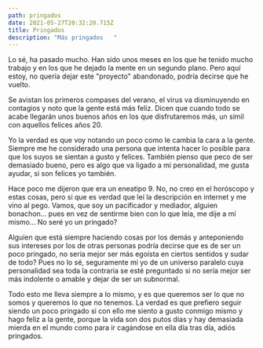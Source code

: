 ```yaml
---
path: pringados
date: 2021-05-27T20:32:20.715Z
title: Pringados
description: "Más pringados   "
---
```

Lo sé, ha pasado mucho. Han sido unos meses en los que he tenido mucho trabajo y en los que he dejado la mente en un segundo plano. Pero aquí estoy, no quería dejar este "proyecto" abandonado, podría decirse que he vuelto.

Se avistan los primeros compases del verano, el virus va disminuyendo en contagios y noto que la gente está más feliz. Dicen que cuando todo se acabe llegarán unos buenos años en los que disfrutaremos más, un símil con aquellos felices años 20.

Yo la verdad es que voy notando un poco como le cambia la cara a la gente. Siempre me he considerado una persona que intenta hacer lo posible para que los suyos se sientan a gusto y felices. También pienso que peco de ser demasiado bueno, pero es algo que va ligado a mi personalidad, me gusta ayudar, si son felices yo también.

Hace poco me dijeron que era un eneatipo 9. No, no creo en el horóscopo y estas cosas, pero si que es verdad que leí la descripción en internet y me vino al pego. Vamos, que soy un pacificador y mediador, alguien bonachon... pues en vez de sentirme bien con lo que leía, me dije a mí mismo... No seré yo un pringado? 

Alguien que está siempre haciendo cosas por los demás y anteponiendo sus intereses por los de otras personas podría decirse que es de ser un poco pringado, no sería mejor ser más egoísta en ciertos sentidos y sudar de todo? Pues no lo sé, seguramente mi yo de un universo paralelo cuya personalidad sea toda la contraria se esté preguntado si no sería mejor ser más indolente o amable y dejar de ser un subnormal.

Todo esto me lleva siempre a lo mismo, y es que queremos ser lo que no somos y queremos lo que no tenemos. La verdad es que prefiero seguir siendo un poco pringado si con ello me siento a gusto conmigo mismo y hago feliz a la gente, porque la vida son dos putos días y hay demasiada mierda en el mundo como para ir cagándose en ella día tras día, adiós pringados.
